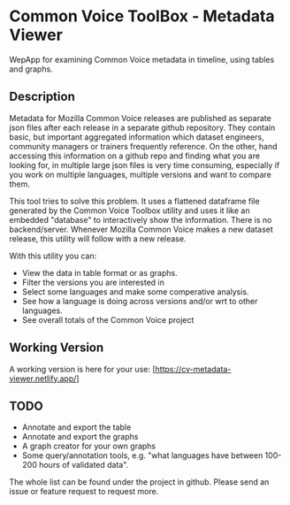 # Common Voice ToolBox - Metadata Viewer

WepApp for examining Common Voice metadata in timeline, using tables and graphs.

## Description

Metadata for Mozilla Common Voice releases are published as separate json files after each release in a separate github repository. They contain basic, but important aggregated information which dataset engineers, community managers or trainers frequently reference. On the other, hand accessing this information on a github repo and finding what you are looking for, in multiple large json files is very time consuming, especially if you work on multiple languages, multiple versions and want to compare them.

This tool tries to solve this problem. It uses a flattened dataframe file generated by the Common Voice Toolbox utility and uses it like an embedded "database" to interactively show the information. There is no backend/server. Whenever Mozilla Common Voice makes a new dataset release, this utility will follow with a new release.

With this utility you can:

- View the data in table format or as graphs.
- Filter the versions you are interested in
- Select some languages and make some comperative analysis.
- See how a language is doing across versions and/or wrt to other languages.
- See overall totals of the Common Voice project

## Working Version

A working version is here for your use: [https://cv-metadata-viewer.netlify.app/]

## TODO

- Annotate and export the table
- Annotate and export the graphs
- A graph creator for your own graphs
- Some query/annotation tools, e.g. "what languages have between 100-200 hours of validated data".

The whole list can be found under the project in github. Please send an issue or feature request to request more.
